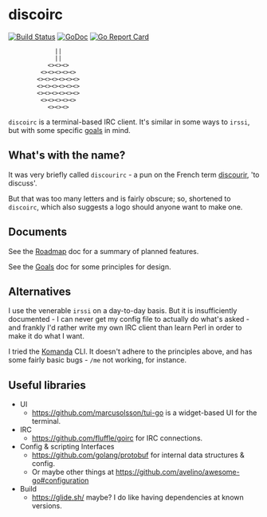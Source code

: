 # discoirc
[![Build
Status](https://travis-ci.org/cceckman/discoirc.svg?branch=master)](https://travis-ci.org/cceckman/discoirc)
[![GoDoc](https://img.shields.io/badge/godoc-reference-blue.svg?style=flat)](https://godoc.org/github.com/cceckman/discoirc)
[![Go Report
Card](https://goreportcard.com/badge/github.com/cceckman/discoirc)](https://goreportcard.com/report/github.com/cceckman/discoirc)

```
             ||
             ||
           <><><>
         <><><><><>
        <><><><><><>
        <><><><><><>
        <><><><><><>
         <><><><><>
           <><><>
```


`discoirc` is a terminal-based IRC client. It's similar in some ways to `irssi`,
but with some specific [goals](docs/goals.md) in mind.

## What's with the name?
It was very briefly called `discourirc` - a pun on the French term
[discourir](https://en.wiktionary.org/wiki/discourir), 'to discuss'.

But that was too many letters and is fairly obscure; so, shortened to
`discoirc`, which also suggests a logo should anyone want to make one.

## Documents

See the [Roadmap](docs/roadmap.md) doc for a summary of planned features.

See the [Goals](docs/goals.md) doc for some principles for design.

## Alternatives
I use the venerable `irssi` on a day-to-day basis. But it is insufficiently
documented - I can never get my config file to actually do what's asked - and
frankly I'd rather write my own IRC client than learn Perl in order to make it
do what I want.

I tried the [Komanda](https://github.com/mephux/komanda-cli) CLI. It doesn't
adhere to the principles above, and has some fairly basic bugs - `/me` not
working, for instance.

## Useful libraries

* UI
  * https://github.com/marcusolsson/tui-go is a widget-based UI for the
    terminal.
* IRC
  * https://github.com/fluffle/goirc for IRC connections.
* Config & scripting Interfaces
  * https://github.com/golang/protobuf for internal data structures & config.
  * Or maybe other things at https://github.com/avelino/awesome-go#configuration
* Build
  * https://glide.sh/ maybe? I do like having dependencies at known versions.
